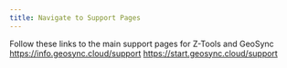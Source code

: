 ```yaml
---
title: Navigate to Support Pages
---
```

			
Follow these links to the main support pages for Z-Tools and GeoSync  https://info.geosync.cloud/support   https://start.geosync.cloud/support   